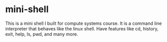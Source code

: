 # mini-shell
This is a mini shell I built for compute systems course. It is a command line interpreter that behaves like the linux shell. Have features like cd, history, exit, help, ls, pwd, and many more.
